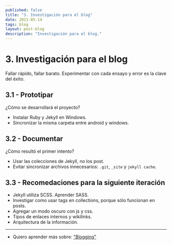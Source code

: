 ```yaml
---
published: false
title: "3. Investigación para el blog"
date: 2021-05-14
tags: blog
layout: post-blog
description: "Investigación para el blog."
---
```


# 3. Investigación para el blog
Fallar rápido, fallar barato. Experimentar con cada ensayo y error es la clave del éxito.

## 3.1 - Prototipar
¿Cómo se desarrollará el proyecto?
- Instalar Ruby y Jekyll en Windows.
- Sincronizar la misma carpeta entre android y windows.

## 3.2 - Documentar
¿Cómo resultó el primer intento?
- Usar las colecciones de Jekyll, no los post.
- Evitar sincronizar archivos innecesarios: `.git`, `_site` y `jekyll cache`.

## 3.3 - Recomedaciones para la siguiente iteración
- Jekyll utiliza SCSS. Aprender SASS.
- Investigar como usar tags en collections, porque sólo funcionan en posts.
- Agregar un modo oscuro con js y css.
- Tipos de enlaces internos y wikilinks.
- Arquitectura de la información.

***

- Quiero aprender más sobre: ["Blogging"](../00/blog)
